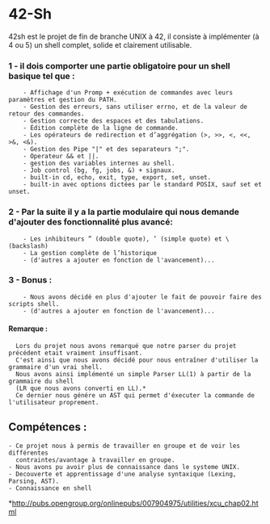 # 42-Sh

42sh est le projet de fin de branche UNIX à 42, il consiste à implémenter (à 4 ou 5) un shell complet, solide et clairement utilisable.

  ### 1 - il dois comporter une partie obligatoire pour un shell basique tel que :
        - Affichage d'un Promp + exécution de commandes avec leurs paramètres et gestion du PATH.
        - Gestion des erreurs, sans utiliser errno, et de la valeur de retour des commandes.
        - Gestion correcte des espaces et des tabulations.
        - Édition complète de la ligne de commande.
        - Les opérateurs de redirection et d’aggrégation (>, >>, <, <<, >&, <&).
        - Gestion des Pipe "|" et des separateurs ";".
        - Operateur && et ||.
        - gestion des variables internes au shell.
        - Job control (bg, fg, jobs, &) + signaux.
        - built-in cd, echo, exit, type, export, set, unset.
        - built-in avec options dictées par le standard POSIX, sauf set et unset.
        
 ### 2 - Par la suite il y a la partie modulaire qui nous demande d'ajouter des fonctionnalité plus avancé:
        - Les inhibiteurs ” (double quote), ’ (simple quote) et \ (backslash)
        - La gestion complète de l’historique
        - (d'autres a ajouter en fonction de l'avancement)...
        
        
 ### 3 - Bonus :
        - Nous avons décidé en plus d'ajouter le fait de pouvoir faire des scripts shell.
        - (d'autres a ajouter en fonction de l'avancement)...


#### Remarque :
      Lors du projet nous avons remarqué que notre parser du projet précédent etait vraiment insuffisant.
      C'est ainsi que nous avons décidé pour nous entraîner d'utiliser la grammaire d'un vrai shell.
      Nous avons ainsi implémenté un simple Parser LL(1) à partir de la grammaire du shell 
      (LR que nous avons converti en LL).*
      Ce dernier nous génére un AST qui permet d'éxecuter la commande de l'utilisateur proprement.


## Compétences :
    - Ce projet nous à permis de travailler en groupe et de voir les différentes
      contraintes/avantage à travailler en groupe.
    - Nous avons pu avoir plus de connaissance dans le systeme UNIX.
    - Decouverte et apprentissage d'une analyse syntaxique (Lexing, Parsing, AST).
    - Connaissance en shell
 
*http://pubs.opengroup.org/onlinepubs/007904975/utilities/xcu_chap02.html

